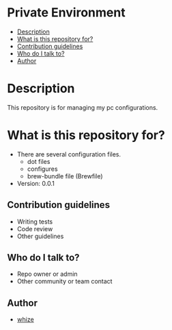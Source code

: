 Private Environment
===================
- [Description](#description)
- [What is this repository for?](#What-is-this-repository-for?)
- [Contribution guidelines](#Contribution-guidelines)
- [Who do I talk to?](#Who-do-I-talk-to?)
- [Author](#author)

Description
===========

This repository is for managing my pc configurations.

What is this repository for?
============================

* There are several configuration files.
    * dot files
    * configures
    * brew-bundle file (Brewfile)
* Version: 0.0.1

Contribution guidelines
-----------------------

* Writing tests
* Code review
* Other guidelines

Who do I talk to?
-----------------

* Repo owner or admin
* Other community or team contact

Author
------

* [whize](https://github.com/whize)

